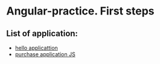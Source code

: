 # **Angular**-practice. First steps
## List of application:
- [hello applicattion](https://github.com/KMaxLSVN/Angular-practice/tree/master/helloapp)
- [purchase application JS](https://github.com/KMaxLSVN/Angular-practice/tree/master/purchaseAppJS)
